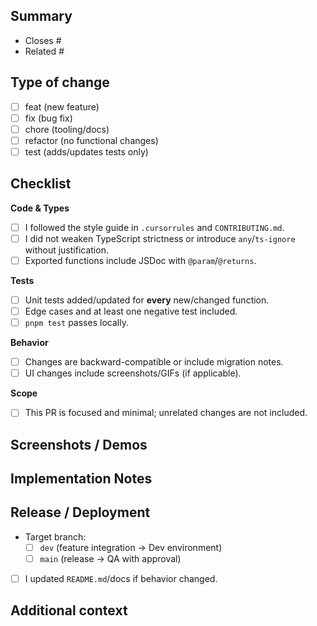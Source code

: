 ## Summary
<!-- What does this PR change and why? Link related issues. -->

- Closes #
- Related #

## Type of change
- [ ] feat (new feature)
- [ ] fix (bug fix)
- [ ] chore (tooling/docs)
- [ ] refactor (no functional changes)
- [ ] test (adds/updates tests only)

## Checklist
**Code & Types**
- [ ] I followed the style guide in `.cursorrules` and `CONTRIBUTING.md`.
- [ ] I did not weaken TypeScript strictness or introduce `any`/`ts-ignore` without justification.
- [ ] Exported functions include JSDoc with `@param`/`@returns`.

**Tests**
- [ ] Unit tests added/updated for **every** new/changed function.
- [ ] Edge cases and at least one negative test included.
- [ ] `pnpm test` passes locally.

**Behavior**
- [ ] Changes are backward-compatible or include migration notes.
- [ ] UI changes include screenshots/GIFs (if applicable).

**Scope**
- [ ] This PR is focused and minimal; unrelated changes are not included.

## Screenshots / Demos
<!-- Drop images, short clips, or steps to reproduce. -->

## Implementation Notes
<!-- Architecture decisions, trade-offs, or caveats. -->

## Release / Deployment
- Target branch:
  - [ ] `dev` (feature integration → Dev environment)
  - [ ] `main` (release → QA with approval)
- [ ] I updated `README.md`/docs if behavior changed.

## Additional context
<!-- Anything else reviewers should know. -->
